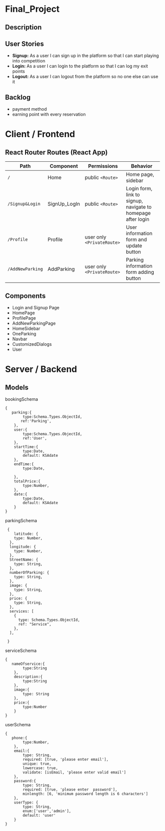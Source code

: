 # Final_Project

## Description

## User Stories

- **Signup:** As a user I can sign up in the platform so that I can start playing into competition
- **Login:** As a user I can login to the platform so that I can log my exit points
- **Logout:** As a user I can logout from the platform so no one else can use it

## Backlog

- payment method
- earning point with every reservation

# Client / Frontend

## React Router Routes (React App)

| Path             | Component            | Permissions                | Behavior                                                     |
| ---------------- | -------------------- | -------------------------- | ------------------------------------------------------------ |
| `/`              | Home                 | public `<Route>`           | Home page, sidebar                                           |
| `/Signup&Login`  | SignUp_LogIn         | public `<Route>`           | Login form, link to signup, navigate to homepage after login |
| `/Profile`  | Profile              | user only `<PrivateRoute>` | User information form and update button                      |
| `/AddNewParking` | AddParking           | user only `<PrivateRoute>` | Parking information form adding button                       |


## Components

- Login and Signup Page
- HomePage
- ProfilePage
- AddNewParkingPage
- HomeSidebar
- OneParking
- Navbar
- CustomizedDialogs
- User

# Server / Backend

## Models

bookingSchema

```
{
   parking:{
        type:Schema.Types.ObjectId,
       ref:'Parking',
    },
    user:{
        type:Schema.Types.ObjectId,
        ref:'User',
    },
    startTime:{
        type:Date,
        default: KSAdate
    },
    endTime:{
        type:Date,
        
    },
    totalPrice:{
        type:Number,
    },
    date:{
        type:Date,
        default: KSAdate
    }
}
```

parkingSchema

```
 {
    latitude: {
    type: Number,
  },
  longitude: {
    type: Number,
  },
  StreetName: {
    type: String,
  },
  numberOfParking: {
    type: String,
  },
  image: {
    type: String,
  },
  price: {
    type: String,
  },
  services: [
    {
      type: Schema.Types.ObjectId,
      ref: "Service",
    },
  ],
   
 }
```
serviceSchema

```
{
   nameOfservice:{
        type:String
    },
    description:{
        type:String
    },
    image:{
        type: String
    },
    price:{
        type:Number
    }
}
```
userSchema

```
{
   phone:{
        type:Number,
    },
    email:{
        type: String,
        required: [true, 'please enter email'],
        unique: true,
        lowercase: true,
        validate: [isEmail, 'please enter valid email']
    },
    password:{
        type: String,
        required: [true, 'please enter  password'],
        minlength: [6, 'minimum password length is 6 characters']
    },
    userType: {
        type: String,
        enum:['user','admin'],
        default: 'user'
    }  
}